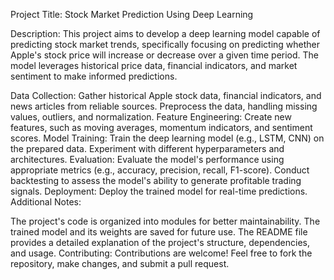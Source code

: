 Project Title: Stock Market Prediction Using Deep Learning

Description:
This project aims to develop a deep learning model capable of predicting stock market trends, 
specifically focusing on predicting whether Apple's stock price will increase or decrease over a given time period. 
The model leverages historical price data, financial indicators, and market sentiment to make informed predictions.

Data Collection:
Gather historical Apple stock data, financial indicators, and news articles from reliable sources.
Preprocess the data, handling missing values, outliers, and normalization.
Feature Engineering:
Create new features, such as moving averages, momentum indicators, and sentiment scores.
Model Training:
Train the deep learning model (e.g., LSTM, CNN) on the prepared data.
Experiment with different hyperparameters and architectures.
Evaluation:
Evaluate the model's performance using appropriate metrics (e.g., accuracy, precision, recall, F1-score).
Conduct backtesting to assess the model's ability to generate profitable trading signals.
Deployment:
Deploy the trained model for real-time predictions.
Additional Notes:

The project's code is organized into modules for better maintainability.
The trained model and its weights are saved for future use.
The README file provides a detailed explanation of the project's structure, dependencies, and usage.
Contributing:
Contributions are welcome! Feel free to fork the repository, make changes, and submit a pull request.









